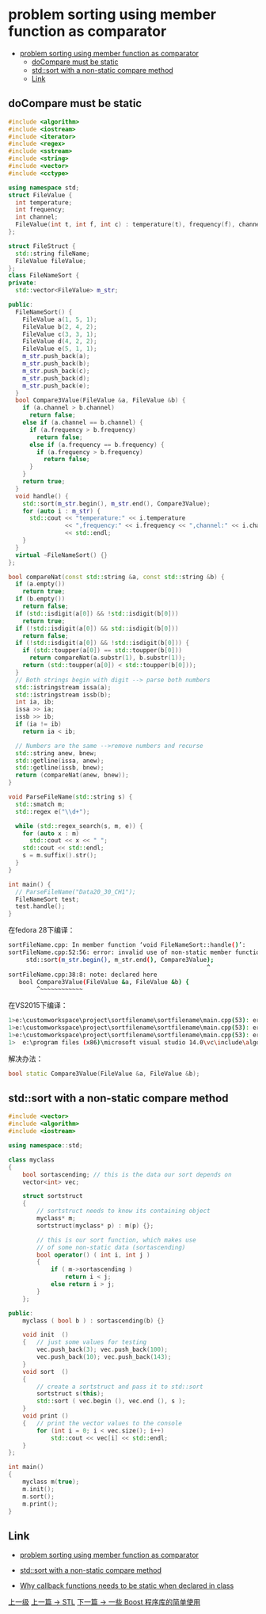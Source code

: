 # problem sorting using member function as comparator



<!-- @import "[TOC]" {cmd="toc" depthFrom=1 depthTo=6 orderedList=false} -->
<!-- code_chunk_output -->

* [problem sorting using member function as comparator](#problem-sorting-using-member-function-as-comparator)
	* [doCompare must be static](#docompare-must-be-static)
	* [std::sort with a non-static compare method](#stdsort-with-a-non-static-compare-method)
	* [Link](#link)

<!-- /code_chunk_output -->

## doCompare must be static
```c++
#include <algorithm>
#include <iostream>
#include <iterator>
#include <regex>
#include <sstream>
#include <string>
#include <vector>
#include <cctype>

using namespace std;
struct FileValue {
  int temperature;
  int frequency;
  int channel;
  FileValue(int t, int f, int c) : temperature(t), frequency(f), channel(c) {}
};

struct FileStruct {
  std::string fileName;
  FileValue fileValue;
};
class FileNameSort {
private:
  std::vector<FileValue> m_str;

public:
  FileNameSort() {
    FileValue a(1, 5, 1);
    FileValue b(2, 4, 2);
    FileValue c(3, 3, 1);
    FileValue d(4, 2, 2);
    FileValue e(5, 1, 1);
    m_str.push_back(a);
    m_str.push_back(b);
    m_str.push_back(c);
    m_str.push_back(d);
    m_str.push_back(e);
  }
  bool Compare3Value(FileValue &a, FileValue &b) {
    if (a.channel > b.channel)
      return false;
    else if (a.channel == b.channel) {
      if (a.frequency > b.frequency)
        return false;
      else if (a.frequency == b.frequency) {
        if (a.frequency > b.frequency)
          return false;
      }
    }
    return true;
  }
  void handle() {
    std::sort(m_str.begin(), m_str.end(), Compare3Value);
    for (auto i : m_str) {
      std::cout << "temperature:" << i.temperature
                << ",frequency:" << i.frequency << ",channel:" << i.channel
                << std::endl;
    }
  }
  virtual ~FileNameSort() {}
};

bool compareNat(const std::string &a, const std::string &b) {
  if (a.empty())
    return true;
  if (b.empty())
    return false;
  if (std::isdigit(a[0]) && !std::isdigit(b[0]))
    return true;
  if (!std::isdigit(a[0]) && std::isdigit(b[0]))
    return false;
  if (!std::isdigit(a[0]) && !std::isdigit(b[0])) {
    if (std::toupper(a[0]) == std::toupper(b[0]))
      return compareNat(a.substr(1), b.substr(1));
    return (std::toupper(a[0]) < std::toupper(b[0]));
  }
  // Both strings begin with digit --> parse both numbers
  std::istringstream issa(a);
  std::istringstream issb(b);
  int ia, ib;
  issa >> ia;
  issb >> ib;
  if (ia != ib)
    return ia < ib;

  // Numbers are the same -->remove numbers and recurse
  std::string anew, bnew;
  std::getline(issa, anew);
  std::getline(issb, bnew);
  return (compareNat(anew, bnew));
}

void ParseFileName(std::string s) {
  std::smatch m;
  std::regex e("\\d+");

  while (std::regex_search(s, m, e)) {
    for (auto x : m)
      std::cout << x << " ";
    std::cout << std::endl;
    s = m.suffix().str();
  }
}

int main() {
  // ParseFileName("Data20_30_CH1");
  FileNameSort test;
  test.handle();
}
```

在fedora 28下编译：
```sh
sortFileName.cpp: In member function ‘void FileNameSort::handle()’:
sortFileName.cpp:52:56: error: invalid use of non-static member function ‘bool FileNameSort::Compare3Value(FileValue&, FileValue&)’
     std::sort(m_str.begin(), m_str.end(), Compare3Value);
                                                        ^
sortFileName.cpp:38:8: note: declared here
   bool Compare3Value(FileValue &a, FileValue &b) {
        ^~~~~~~~~~~~~
```

在VS2015下编译：
```sh
1>e:\customworkspace\project\sortfilename\sortfilename\main.cpp(53): error C3867: “FileNameSort::Compare3Value”: 非标准语法；请使用 "&" 来创建指向成员的指针
1>e:\customworkspace\project\sortfilename\sortfilename\main.cpp(53): error C2672: “std::sort”: 未找到匹配的重载函数
1>e:\customworkspace\project\sortfilename\sortfilename\main.cpp(53): error C2780: “void std::sort(_RanIt,_RanIt)”: 应输入 2 个参数，却提供了 3 个
1>  e:\program files (x86)\microsoft visual studio 14.0\vc\include\algorithm(2789): note: 参见“std::sort”的声明
```

解决办法：
```c++
bool static Compare3Value(FileValue &a, FileValue &b);
```

## std::sort with a non-static compare method

```c++
#include <vector>
#include <algorithm>
#include <iostream>

using namespace::std;

class myclass
{
	bool sortascending;	// this is the data our sort depends on
	vector<int> vec;

	struct sortstruct
	{
		// sortstruct needs to know its containing object
		myclass* m;
		sortstruct(myclass* p) : m(p) {};

		// this is our sort function, which makes use
		// of some non-static data (sortascending)
		bool operator() ( int i, int j )
		{
			if ( m->sortascending )
				return i < j;
			else return i > j;
		}
	};

public:
	myclass ( bool b ) : sortascending(b) {}

	void init  ()
	{	// just some values for testing
		vec.push_back(3); vec.push_back(100);
		vec.push_back(10); vec.push_back(143);
	}
	void sort  ()
	{
		// create a sortstruct and pass it to std::sort
		sortstruct s(this);
		std::sort ( vec.begin (), vec.end (), s );
	}
	void print ()
	{	// print the vector values to the console
		for (int i = 0; i < vec.size(); i++)
			std::cout << vec[i] << std::endl;
	}
};

int main()
{
	myclass m(true);
	m.init();
	m.sort();
	m.print();
}
```

## Link
* [problem sorting using member function as comparator
](https://stackoverflow.com/questions/1902311/problem-sorting-using-member-function-as-comparator?utm_medium=organic&utm_source=google_rich_qa&utm_campaign=google_rich_qa)
* [std::sort with a non-static compare method](http://tipsandtricks.runicsoft.com/Cpp/Sort.html)

* [Why callback functions needs to be static when declared in class
](https://stackoverflow.com/questions/2400690/why-callback-functions-needs-to-be-static-when-declared-in-class?utm_medium=organic&utm_source=google_rich_qa&utm_campaign=google_rich_qa)

[上一级](README.md)
[上一篇 -> STL](STL.md)
[下一篇 -> 一些 Boost 程序库的简单使用](boost.md)
